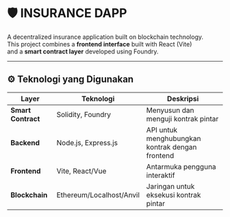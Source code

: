 # 🛡️ INSURANCE DAPP

A decentralized insurance application built on blockchain technology.  
This project combines a **frontend interface** built with React (Vite)  
and a **smart contract layer** developed using Foundry.

---

## ⚙️ Teknologi yang Digunakan

| Layer | Teknologi | Deskripsi |
|-------|------------|-----------|
| **Smart Contract** | Solidity, Foundry | Menyusun dan menguji kontrak pintar |
| **Backend** | Node.js, Express.js | API untuk menghubungkan kontrak dengan frontend |
| **Frontend** | Vite, React/Vue | Antarmuka pengguna interaktif |
| **Blockchain** | Ethereum/Localhost/Anvil | Jaringan untuk eksekusi kontrak pintar |
